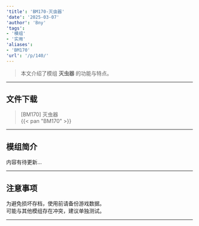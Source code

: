 ```yaml
---
'title': 'BM170-灭虫器'
'date': '2025-03-07'
'author': 'Bny'
'tags':
- '模组'
- '实用'
'aliases':
- 'BM170'
'url': '/p/140/'
---
```


> 本文介绍了模组 **灭虫器** 的功能与特点。

---

## 文件下载

> [BM170] 灭虫器  
{{< pan "BM170" >}}  

---

## 模组简介

>  
内容有待更新...  

---

## 注意事项

>  
为避免损坏存档，使用前请备份游戏数据。  
可能与其他模组存在冲突，建议单独测试。  

---

